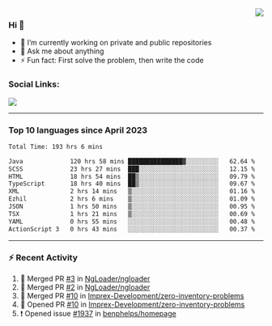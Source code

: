 <!--
<a href="https://wuffy.eu">
  <img align="right" src="https://github.com/ngloader/ngloader/blob/devcard/devcard.png" height="410" width="300" alt="NgLoader's Dev Card"/>
</a>
-->

<a href="https://wuffy.eu">
  <img align="right" src="https://github-readme-stats.vercel.app/api?username=ngloader&count_private=true&include_all_commits=true&show_icons=true&theme=dracula" />
</a>

### Hi 👋
- 🔭 I’m currently working on private and public repositories
- 💬 Ask me about anything
- ⚡ Fun fact: First solve the problem, then write the code

### Social Links:
<a href="https://discord.gg/jUtRU5Q">
  <img src="https://dcbadge.vercel.app/api/shield/128286216708685824?style=flat&theme=clean&compact=true" />
</a>

<!--
---

<div>
  <img src="https://github-readme-stats.vercel.app/api/wakatime?username=NgLoader&api_domain=wakapi.wuffy.dev&bg_color=282a36&title_color=ff6e96&icon_color=2F855A&text_color=ffffff&custom_title=Week%20Stats&layout=compact" />
</div>

---

<div>
  <img height="170" align="left" src="https://github-readme-stats.vercel.app/api?username=ngloader&count_private=true&include_all_commits=true&show_icons=true&theme=dracula" />
  <img src="https://github-readme-stats.vercel.app/api/top-langs/?username=ngloader&layout=compact&theme=dracula" />
</div>

---

<a href="https://github.com/ryo-ma/github-profile-trophy">
  <img width=800 src="https://github-profile-trophy.vercel.app/?username=ngloader&column=8&theme=dracula&no-frame=true"/>
</a>
-->

---

### Top 10 languages since April 2023

<!--START_SECTION:waka-->

```txt
Total Time: 193 hrs 6 mins

Java             120 hrs 58 mins ███████████████▓░░░░░░░░░   62.64 %
SCSS             23 hrs 27 mins  ███░░░░░░░░░░░░░░░░░░░░░░   12.15 %
HTML             18 hrs 54 mins  ██▒░░░░░░░░░░░░░░░░░░░░░░   09.79 %
TypeScript       18 hrs 40 mins  ██▒░░░░░░░░░░░░░░░░░░░░░░   09.67 %
XML              2 hrs 14 mins   ▒░░░░░░░░░░░░░░░░░░░░░░░░   01.16 %
Ezhil            2 hrs 6 mins    ▒░░░░░░░░░░░░░░░░░░░░░░░░   01.09 %
JSON             1 hrs 50 mins   ▒░░░░░░░░░░░░░░░░░░░░░░░░   00.95 %
TSX              1 hrs 21 mins   ▒░░░░░░░░░░░░░░░░░░░░░░░░   00.69 %
YAML             0 hrs 55 mins   ░░░░░░░░░░░░░░░░░░░░░░░░░   00.48 %
ActionScript 3   0 hrs 43 mins   ░░░░░░░░░░░░░░░░░░░░░░░░░   00.37 %
```

<!--END_SECTION:waka-->

---

### :zap: Recent Activity
<!--START_SECTION:activity-->
1. 🎉 Merged PR [#3](https://github.com/NgLoader/ngloader/pull/3) in [NgLoader/ngloader](https://github.com/NgLoader/ngloader)
2. 🎉 Merged PR [#2](https://github.com/NgLoader/ngloader/pull/2) in [NgLoader/ngloader](https://github.com/NgLoader/ngloader)
3. 🎉 Merged PR [#10](https://github.com/Imprex-Development/zero-inventory-problems/pull/10) in [Imprex-Development/zero-inventory-problems](https://github.com/Imprex-Development/zero-inventory-problems)
4. 💪 Opened PR [#10](https://github.com/Imprex-Development/zero-inventory-problems/pull/10) in [Imprex-Development/zero-inventory-problems](https://github.com/Imprex-Development/zero-inventory-problems)
5. ❗ Opened issue [#1937](https://github.com/benphelps/homepage/issues/1937) in [benphelps/homepage](https://github.com/benphelps/homepage)
<!--END_SECTION:activity-->
